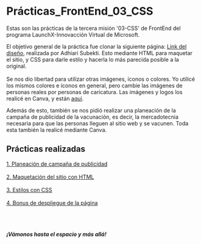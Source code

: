 # Prácticas_FrontEnd_03_CSS
Estas son las prácticas de la tercera misión '03-CSS' de FrontEnd del programa LaunchX-Innovacción Virtual de Microsoft.

El objetivo general de la práctica fue clonar la siguiente página:  [Link del diseño](https://dribbble.com/shots/16001939-Vaccination-Vaccine-landing-page-website/attachments/7867915?mode=media), realizada por Adhiari Subekti.
Esto mediante HTML para maquetar el sitio, y CSS para darle estilo y hacerla lo más parecida posible a la original. 
<br><br>Se nos dio libertad para utilizar otras imágenes, íconos o colores.
Yo utilicé los mismos colores e íconos en general, pero cambie las imágenes de personas reales por personas de caricatura. Las imágenes y logos los realicé en Canva, y están [aquí](https://github.com/xoarsi/Practicas_FrontEnd_03_CSS/tree/main/assets).

Además de esto, también se nos pidió realizar una planeación de la campaña de publicidad de la vacunación, es decir, la mercadotecnia necesaria para que las personas lleguen al sitio web y se vacunen. Toda esta también la realicé mediante Canva.

## Prácticas realizadas
[1. Planeación de campaña de publicidad](https://github.com/xoarsi/Practicas_FrontEnd_03_CSS/blob/7ce75571fb78c6ddbdea3c9a8f751bc2a14c04be/Planeaci%C3%B3n%20campa%C3%B1a%20publicitaria.pdf)<br><br>
[2. Maquetación del sitio con HTML](https://github.com/xoarsi/Practicas_FrontEnd_03_CSS/blob/dae0a303d6ee33cfd3e6139cd1723e2bc7be6cb8/index.html)<br><br>
[3. Estilos con CSS](https://github.com/xoarsi/Practicas_FrontEnd_03_CSS/blob/dae0a303d6ee33cfd3e6139cd1723e2bc7be6cb8/index.css)<br><br>
[4. Bonus de despliegue de la página](https://xoarsi.github.io/Practicas_FrontEnd_03_CSS/)<br><br>

<br><br>
***¡Vámonos hasta el espacio y más allá!***
